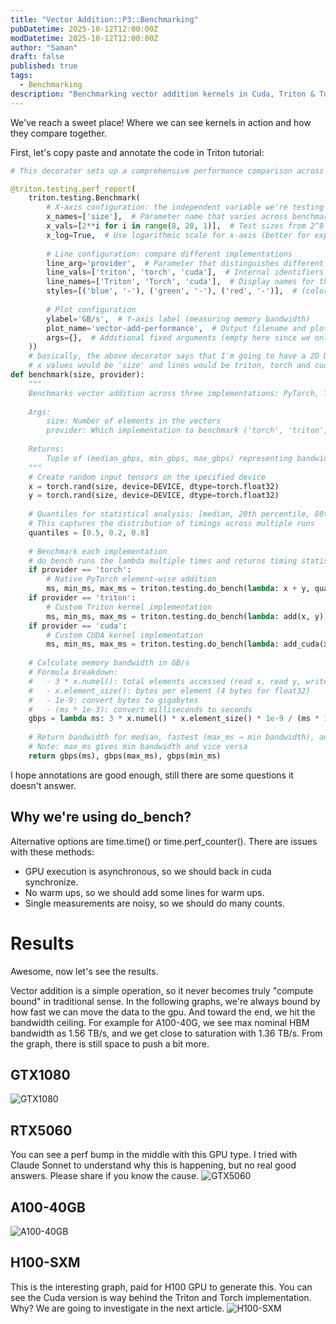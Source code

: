 ```yaml
---
title: "Vector Addition::P3::Benchmarking"
pubDatetime: 2025-10-12T12:00:00Z
modDatetime: 2025-10-12T12:00:00Z
author: "Saman"
draft: false
published: true
tags:
  - Benchmarking
description: "Benchmarking vector addition kernels in Cuda, Triton & Torch"
---
```

We've reach a sweet place! Where we can see kernels in action and how they compare together.

First, let's copy paste and annotate the code in Triton tutorial:

```python
# This decorator sets up a comprehensive performance comparison across different implementations

@triton.testing.perf_report(
    triton.testing.Benchmark(
        # X-axis configuration: the independent variable we're testing
        x_names=['size'],  # Parameter name that varies across benchmark runs
        x_vals=[2**i for i in range(8, 28, 1)],  # Test sizes from 2^8 (256) to 2^27 (134M) elements
        x_log=True,  # Use logarithmic scale for x-axis (better for exponential ranges)
        
        # Line configuration: compare different implementations
        line_arg='provider',  # Parameter that distinguishes different implementations
        line_vals=['triton', 'torch', 'cuda'],  # Internal identifiers for each implementation
        line_names=['Triton', 'Torch', 'cuda'],  # Display names for the legend
        styles=[('blue', '-'), ('green', '-'), ('red', '-')],  # (color, line_style) tuples
        
        # Plot configuration
        ylabel='GB/s',  # Y-axis label (measuring memory bandwidth)
        plot_name='vector-add-performance',  # Output filename and plot title
        args={},  # Additional fixed arguments (empty here since we only vary size/provider)
    ))
    # basically, the above decorator says that I'm going to have a 2D Diagram
    # x values would be 'size' and lines would be triton, torch and cuda.
def benchmark(size, provider):
    """
    Benchmarks vector addition across three implementations: PyTorch, Triton, and CUDA.
    
    Args:
        size: Number of elements in the vectors
        provider: Which implementation to benchmark ('torch', 'triton', or 'cuda')
    
    Returns:
        Tuple of (median_gbps, min_gbps, max_gbps) representing bandwidth at different quantiles
    """
    # Create random input tensors on the specified device
    x = torch.rand(size, device=DEVICE, dtype=torch.float32)
    y = torch.rand(size, device=DEVICE, dtype=torch.float32)
    
    # Quantiles for statistical analysis: [median, 20th percentile, 80th percentile]
    # This captures the distribution of timings across multiple runs
    quantiles = [0.5, 0.2, 0.8]
    
    # Benchmark each implementation
    # do_bench runs the lambda multiple times and returns timing statistics
    if provider == 'torch':
        # Native PyTorch element-wise addition
        ms, min_ms, max_ms = triton.testing.do_bench(lambda: x + y, quantiles=quantiles)
    if provider == 'triton':
        # Custom Triton kernel implementation
        ms, min_ms, max_ms = triton.testing.do_bench(lambda: add(x, y), quantiles=quantiles)
    if provider == 'cuda':
        # Custom CUDA kernel implementation
        ms, min_ms, max_ms = triton.testing.do_bench(lambda: add_cuda(x, y), quantiles=quantiles)
    
    # Calculate memory bandwidth in GB/s
    # Formula breakdown:
    #   - 3 * x.numel(): total elements accessed (read x, read y, write output)
    #   - x.element_size(): bytes per element (4 bytes for float32)
    #   - 1e-9: convert bytes to gigabytes
    #   - (ms * 1e-3): convert milliseconds to seconds
    gbps = lambda ms: 3 * x.numel() * x.element_size() * 1e-9 / (ms * 1e-3)
    
    # Return bandwidth for median, fastest (max_ms → min bandwidth), and slowest (min_ms → max bandwidth)
    # Note: max_ms gives min bandwidth and vice versa
    return gbps(ms), gbps(max_ms), gbps(min_ms)
```

I hope annotations are good enough, still there are some questions it doesn't answer.

## Why we're using do_bench?
Alternative options are time.time() or time.perf_counter(). There are issues with these methods:
- GPU execution is asynchronous, so we should back in cuda synchronize.
- No warm ups, so we should add some lines for warm ups.
- Single measurements are noisy, so we should do many counts.

# Results
Awesome, now let's see the results.

Vector addition is a simple operation, so it never becomes truly "compute bound" in traditional sense. In the following graphs, we're always bound by how fast we can move the data to the gpu. And toward the end, we hit the bandwidth ceiling. For example for A100-40G, we see max nominal HBM bandwidth as 1.56 TB/s, and we get close to saturation with 1.36 TB/s. From the graph, there is still space to push a bit more.

## GTX1080
![GTX1080](../../assets/images/GTX1080.png)
## RTX5060
You can see a perf bump in the middle with this GPU type. I tried with Claude Sonnet to understand why this is happening, but no real good answers. Please share if you know the cause.
![GTX5060](../../assets/images/GTX5060.png)
## A100-40GB
![A100-40GB](../../assets/images/A10040GBsxm4.png)
## H100-SXM
This is the interesting graph, paid for H100 GPU to generate this. You can see the Cuda version is way behind the Triton and Torch implementation. Why? We are going to investigate in the next article.
![H100-SXM](../../assets/images/H100-SXM.png)
